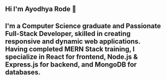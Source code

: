 ## Hi I'm Ayodhya Rode 👋

## I'm a Computer Science graduate and Passionate Full-Stack Developer, skilled in creating responsive and dynamic web applications. Having completed MERN Stack training, I specialize in React for frontend, Node.js & Express.js for backend, and MongoDB for databases.


